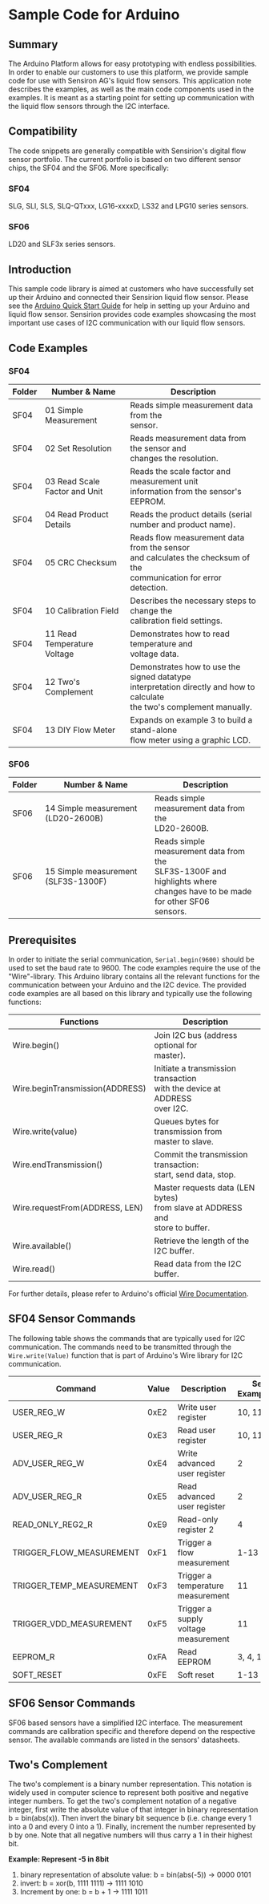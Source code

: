 # Sample Code for Arduino

## Summary
The Arduino Platform allows for easy prototyping with endless possibilities. In
order to enable our customers to use this platform, we provide sample code for
use with Sensiron AG's liquid flow sensors. This application note describes the
examples, as well as the main code components used in the examples. It is meant
as a starting point for setting up communication with the liquid flow sensors
through the I2C interface.

## Compatibility
The code snippets are generally compatible with Sensirion's digital flow
sensor portfolio. The current portfolio is based on two different sensor chips,
the SF04 and the SF06.
More specifically:
### SF04
SLG, SLI, SLS, SLQ-QTxxx, LG16-xxxxD, LS32 and LPG10 series sensors.
### SF06
LD20 and SLF3x series sensors.

## Introduction
This sample code library is aimed at customers who have successfully set up
their Arduino and connected their Sensirion liquid flow sensor. Please see the
[Arduino Quick Start Guide](https://developer.sensirion.com/platforms/arduino/arduino-interface-for-liquid-flow-sensors/)
for help in setting up your Arduino and liquid flow sensor.
Sensirion provides code examples showcasing the most important use cases of I2C
communication with our liquid flow sensors.

## Code Examples
### SF04
|Folder| Number & Name                 | Description                                  |
|-----------|-------------------------------|----------------------------------------------|
|SF04       | 01 Simple Measurement             | Reads simple measurement data from the<br>sensor. |
|SF04       | 02 Set Resolution                 | Reads measurement data from the sensor and<br>changes the resolution. |
|SF04       | 03 Read Scale Factor and Unit     | Reads the scale factor and measurement unit<br>information from the sensor's EEPROM. |
|SF04       | 04 Read Product Details           | Reads the product details (serial number and product name). |
|SF04       | 05 CRC Checksum                   | Reads flow measurement data from the sensor<br>and calculates the checksum of the<br>communication for error detection. |
|SF04       | 10 Calibration Field              | Describes the necessary steps to change the<br>calibration field settings. |
|SF04       | 11 Read Temperature Voltage       | Demonstrates how to read temperature and<br>voltage data. |
|SF04       | 12 Two's Complement               | Demonstrates how to use the signed datatype<br>interpretation directly and how to calculate<br>the two's complement manually. |
|SF04       | 13 DIY Flow Meter                 | Expands on example 3 to build a stand-alone<br>flow meter using a graphic LCD. |

### SF06
|Folder| Number & Name                 | Description                                  |
|-----------|-------------------------------|----------------------------------------------|
|SF06       | 14 Simple measurement (LD20-2600B) | Reads simple measurement data from the<br>LD20-2600B. |
|SF06       | 15 Simple measurement (SLF3S-1300F) | Reads simple measurement data from the<br>SLF3S-1300F and highlights where<br>changes have to be made for other SF06<br>sensors. |

## Prerequisites
In order to initiate the serial communication, `Serial.begin(9600)` should be
used to set the baud rate to 9600. The code examples require the use of the
"Wire"-library. This Arduino library contains all the relevant functions for
the communication between your Arduino and the I2C device. The provided code
examples are all based on this library and typically use the following
functions:

| Functions                             | Description
|---------------------------------------|--------------------------------------|
| Wire.begin()                          | Join I2C bus (address optional for<br>master). |
| Wire.beginTransmission(ADDRESS)       | Initiate a transmission transaction <br>with the device at ADDRESS<br>over I2C. |
| Wire.write(value)                     | Queues bytes for transmission from<br>master to slave. |
| Wire.endTransmission()                | Commit the transmission transaction:<br>start, send data, stop. |
| Wire.requestFrom(ADDRESS, LEN)        | Master requests data (LEN bytes)<br>from slave at ADDRESS and<br>store to buffer. |
| Wire.available()                      | Retrieve the length of the I2C buffer. |
| Wire.read()                           | Read data from the I2C buffer.       |

For further details, please refer to Arduino's official
[Wire Documentation](https://www.arduino.cc/en/Reference/Wire).

## SF04 Sensor Commands
The following table shows the commands that are typically used for I2C
communication. The commands need to be transmitted through the
`Wire.write(Value)` function that is part of Arduino's Wire library for I2C
communication.

| Command                   | Value | Description           | See Example(s)   |
|---------------------------|-------|-------------------------------|----------|
| USER\_REG\_W              | 0xE2  | Write user register           | 10, 11   |
| USER\_REG\_R              | 0xE3  | Read user register            | 10, 11   |
| ADV\_USER\_REG\_W         | 0xE4  | Write advanced user register  | 2        |
| ADV\_USER\_REG\_R         | 0xE5  | Read advanced user register   | 2        |
| READ\_ONLY\_REG2\_R       | 0xE9  | Read-only register 2          | 4        |
| TRIGGER\_FLOW\_MEASUREMENT| 0xF1  | Trigger a flow measurement    | 1-13     |
| TRIGGER\_TEMP\_MEASUREMENT| 0xF3  | Trigger a temperature measurement | 11   |
| TRIGGER\_VDD\_MEASUREMENT | 0xF5  | Trigger a supply voltage measurement | 11|
| EEPROM\_R                 | 0xFA  | Read EEPROM                   | 3, 4, 13 |
| SOFT\_RESET               | 0xFE  | Soft reset                    | 1-13     |

## SF06 Sensor Commands
SF06 based sensors have a simplified I2C interface. The measurement commands are
calibration specific and therefore depend on the respective sensor. The
available commands are listed in the sensors' datasheets.

## Two's Complement
The two's complement is a binary number representation. This notation is widely
used in computer science to represent both positive and negative integer
numbers. To get the two's complement notation of a negative integer, first write
the absolute value of that integer in binary representation b = bin(abs(x)).
Then invert the binary bit sequence b (i.e. change every 1 into a 0 and every 0
into a 1). Finally, increment the number represented by b by one.
Note that all negative numbers will thus carry a 1 in their highest bit.

**Example: Represent -5 in 8bit**

1. binary representation of absolute value: b = bin(abs(-5)) -> 0000 0101
2. invert: b = xor(b, 1111 1111) -> 1111 1010
3. Increment by one: b = b + 1 -> 1111 1011
